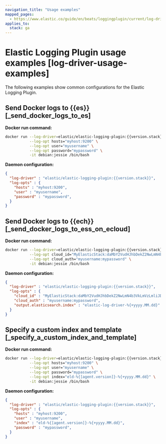 ```yaml
---
navigation_title: "Usage examples"
mapped_pages:
  - https://www.elastic.co/guide/en/beats/loggingplugin/current/log-driver-usage-examples.html
applies_to:
  stack: ga
---
```


# Elastic Logging Plugin usage examples [log-driver-usage-examples]


The following examples show common configurations for the Elastic Logging Plugin.


## Send Docker logs to {{es}} [_send_docker_logs_to_es]

**Docker run command:**

```sh subs=true
docker run --log-driver=elastic/elastic-logging-plugin:{{version.stack}} \
           --log-opt hosts="myhost:9200" \
           --log-opt user="myusername" \
           --log-opt password="mypassword" \
           -it debian:jessie /bin/bash
```

**Daemon configuration:**

```json subs=true
{
  "log-driver" : "elastic/elastic-logging-plugin:{{version.stack}}",
  "log-opts" : {
    "hosts" : "myhost:9200",
    "user" : "myusername",
    "password" : "mypassword",
  }
}
```


## Send Docker logs to {{ech}} [_send_docker_logs_to_ess_on_ecloud]

**Docker run command:**

```sh subs=true
docker run --log-driver=elastic/elastic-logging-plugin:{{version.stack}} \
           --log-opt cloud_id="MyElasticStack:daMbY2VudHJhbDekZ2NwLmN4b3VkLmVzLmliJDVkYmQwtGJiYjs0NTRiN4Q5ODJmNGUwm1IxZmFkNjM5JDFiNjdkMDE4MTgxMTQzNTM5ZGFiYWJjZmY0OWIyYWE5" \
           --log-opt cloud_auth="myusername:mypassword" \
           -it debian:jessie /bin/bash
```

**Daemon configuration:**

```json subs=true
{
  "log-driver" : "elastic/elastic-logging-plugin:{{version.stack}}",
  "log-opts" : {
    "cloud_id" : "MyElasticStack:daMbY2VudHJhbDekZ2NwLmN4b3VkLmVzLmliJDVkYmQwtGJiYjs0NTRiN4Q5ODJmNGUwm1IxZmFkNjM5JDFiNjdkMDE4MTgxMTQzNTM5ZGFiYWJjZmY0OWIyYWE5",
    "cloud_auth" : "myusername:mypassword",
    "output.elasticsearch.index" : "elastic-log-driver-%{+yyyy.MM.dd}"
  }
}
```


## Specify a custom index and template [_specify_a_custom_index_and_template]

**Docker run command:**

```sh subs=true
docker run --log-driver=elastic/elastic-logging-plugin:{{version.stack}} \
           --log-opt hosts="myhost:9200" \
           --log-opt user="myusername" \
           --log-opt password="mypassword" \
           --log-opt index="eld-%{[agent.version]}-%{+yyyy.MM.dd}" \
           -it debian:jessie /bin/bash
```

**Daemon configuration:**

```json subs=true
{
  "log-driver" : "elastic/elastic-logging-plugin:{{version.stack}}",
  "log-opts" : {
    "hosts" : "myhost:9200",
    "user" : "myusername",
    "index" : "eld-%{[agent.version]}-%{+yyyy.MM.dd}",
    "password" : "mypassword",
  }
}
```

